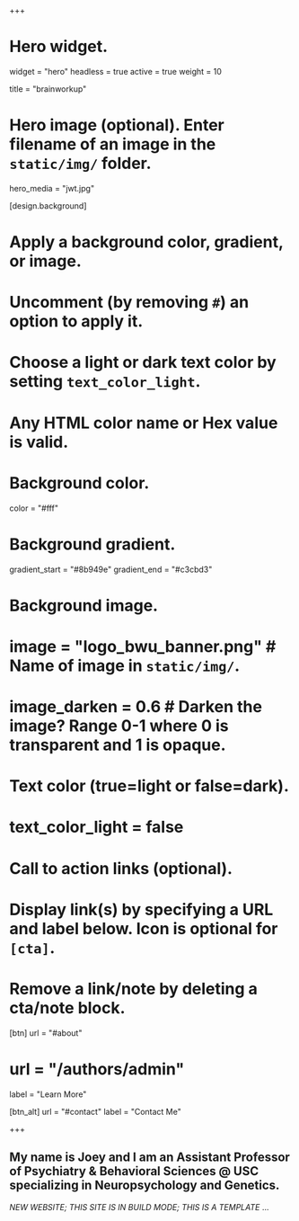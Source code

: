 +++
# Hero widget.
widget = "hero"
headless = true
active = true
weight = 10

title = "brainworkup"

# Hero image (optional). Enter filename of an image in the `static/img/` folder.
hero_media = "jwt.jpg"

[design.background]
  # Apply a background color, gradient, or image.
  #   Uncomment (by removing `#`) an option to apply it.
  #   Choose a light or dark text color by setting `text_color_light`.
  #   Any HTML color name or Hex value is valid.

  # Background color.
  color = "#fff"

  # Background gradient.
  gradient_start = "#8b949e"
  gradient_end = "#c3cbd3"

  # Background image.
  # image = "logo_bwu_banner.png"  # Name of image in `static/img/`.
  # image_darken = 0.6  # Darken the image? Range 0-1 where 0 is transparent and 1 is opaque.

  # Text color (true=light or false=dark).
  # text_color_light = false

# Call to action links (optional).
# Display link(s) by specifying a URL and label below. Icon is optional for `[cta]`.
# Remove a link/note by deleting a cta/note block.
[btn]
  url = "#about"
 # url = "/authors/admin"
  label = "Learn More"

[btn_alt]
  url = "#contact"
  label = "Contact Me"

+++

## My name is **Joey** and I am an **Assistant Professor of Psychiatry & Behavioral Sciences** @ USC specializing in **Neuropsychology** and **Genetics**.

_NEW WEBSITE; THIS SITE IS IN BUILD MODE; THIS IS A TEMPLATE_
...

<!-- I have some expertise in the evaluation and diagnosis of neurodevelopmental disorders including ADHD, autism and learning problems; sports-related brain injury; and neuropsychiatric illness, especially those that emerge during early adulthood. I try to be an active researcher who studies brain and neurocognitive functioning in psychiatric illness as well as trying to figure out the underlying genetic architecture of brain development. -->
